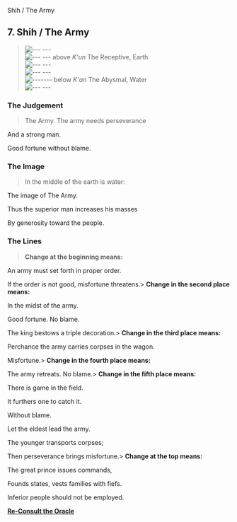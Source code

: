 Shih / The Army
## 7. Shih / The Army
> ![--- ---](../images/yinU.gif)   
> ![--- ---](../images/yinU.gif) above _K'un_ The Receptive, Earth  
> ![--- ---](../images/yinU.gif)   
> ![--- ---](../images/yinU.gif)   
> ![-------](../images/yangU.gif) below _K'an_ The Abysmal, Water  
> ![--- ---](../images/yinU.gif)
### The Judgement
> The Army. The army needs perseverance  
>  And a strong man.  
>  Good fortune without blame.
### The Image
> In the middle of the earth is water:  
>  The image of The Army.  
>  Thus the superior man increases his masses  
>  By generosity toward the people.
### The Lines
> **Change at the beginning means:**  
>  An army must set forth in proper order.  
>  If the order is not good, misfortune threatens.> **Change in the second place means:**  
>  In the midst of the army.  
>  Good fortune. No blame.  
>  The king bestows a triple decoration.> **Change in the third place means:**  
>  Perchance the army carries corpses in the wagon.  
>  Misfortune.> **Change in the fourth place means:**  
>  The army retreats. No blame.> **Change in the fifth place means:**  
>  There is game in the field.  
>  It furthers one to catch it.  
>  Without blame.  
>  Let the eldest lead the army.  
>  The younger transports corpses;  
>  Then perseverance brings misfortune.> **Change at the top means:**  
>  The great prince issues commands,  
>  Founds states, vests families with fiefs.  
>  Inferior people should not be employed.

**[Re-Consult the Oracle](../index.html)**

